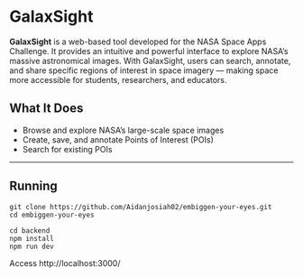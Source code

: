 # GalaxSight

**GalaxSight** is a web-based tool developed for the NASA Space Apps Challenge. It provides an intuitive and powerful interface to explore NASA’s massive astronomical images. With GalaxSight, users can search, annotate, and share specific regions of interest in space imagery — making space more accessible for students, researchers, and educators.

## What It Does

- Browse and explore NASA’s large-scale space images
- Create, save, and annotate Points of Interest (POIs)
- Search for existing POIs

---

## Running
```
git clone https://github.com/Aidanjosiah02/embiggen-your-eyes.git
cd embiggen-your-eyes

cd backend
npm install
npm run dev
```
Access http://localhost:3000/
